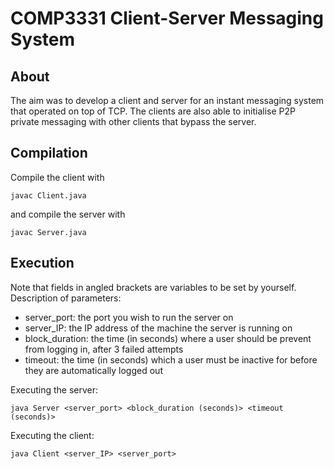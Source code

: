 # COMP3331 Client-Server Messaging System

## About
The aim was to develop a client and server for an instant messaging system that operated on top of TCP. The clients are also able to initialise P2P private messaging with other clients that bypass the server.

## Compilation
Compile the client with
```
javac Client.java
```
and compile the server with
```
javac Server.java
```

## Execution
Note that fields in angled brackets are variables to be set by yourself. Description of parameters:
- server_port: the port you wish to run the server on
- server_IP: the IP address of the machine the server is running on
- block_duration: the time (in seconds) where a user should be prevent from logging in, after 3 failed attempts
- timeout: the time (in seconds) which a user must be inactive for before they are automatically logged out

Executing the server:
```
java Server <server_port> <block_duration (seconds)> <timeout (seconds)>
```
Executing the client:
```
java Client <server_IP> <server_port>
```
